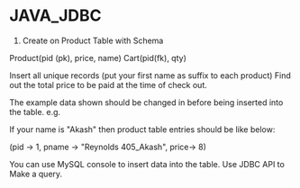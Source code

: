 # JAVA_JDBC
1. Create on Product Table with Schema 


Product(pid (pk),  price, name)
Cart(pid(fk), qty)


Insert all unique records (put your first name as suffix to each product)
Find out the total price to be paid at the time of check out.





The example data shown should be changed in before being inserted into the table. e.g. 


If your name is "Akash" then product table entries should be like below: 


(pid -> 1, pname -> "Reynolds 405_Akash", price-> 8)

You can use MySQL console to insert data into the table. 
Use JDBC API to Make a query.
